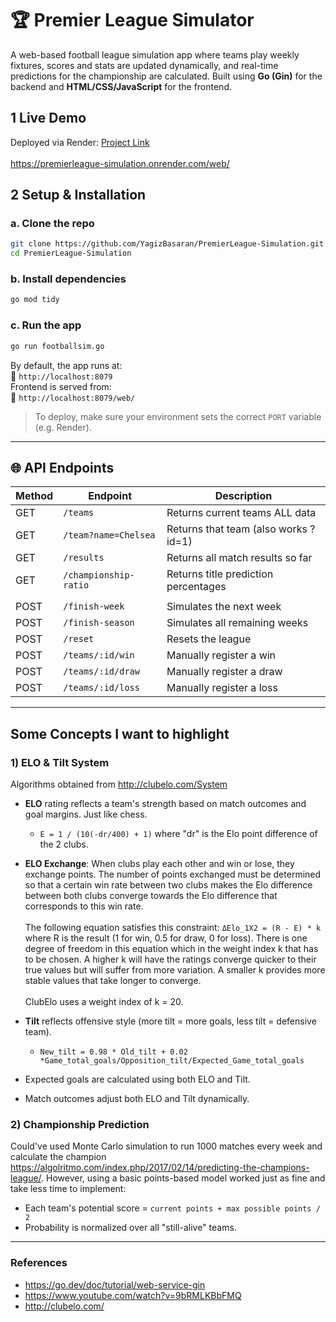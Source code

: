 # 🏆 Premier League Simulator

A web-based football league simulation app where teams play weekly fixtures, scores and stats are updated dynamically, and real-time predictions for the championship are calculated.
Built using **Go (Gin)** for the backend and **HTML/CSS/JavaScript** for the frontend.

## 1 Live Demo

Deployed via Render: [Project Link](https://premierleague-simulation.onrender.com)
<br><br>
https://premierleague-simulation.onrender.com/web/

## 2 Setup & Installation

### a. Clone the repo

```bash
git clone https://github.com/YagizBasaran/PremierLeague-Simulation.git
cd PremierLeague-Simulation
```

### b. Install dependencies

```bash
go mod tidy
```

### c. Run the app

```bash
go run footballsim.go
```

By default, the app runs at:  
📍 `http://localhost:8079`  
Frontend is served from:  
📍 `http://localhost:8079/web/`

> To deploy, make sure your environment sets the correct `PORT` variable (e.g. Render).

---

## 🌐 API Endpoints

| Method | Endpoint             | Description                          |
|--------|----------------------|--------------------------------------|
| GET    | `/teams`             | Returns current teams ALL data       |
| GET    | `/team?name=Chelsea` | Returns that team (also works ?id=1) |
| GET    | `/results`           | Returns all match results so far     |
| GET    | `/championship-ratio`| Returns title prediction percentages |
||||
| POST   | `/finish-week`       | Simulates the next week              |
| POST   | `/finish-season`     | Simulates all remaining weeks        |
| POST   | `/reset`             | Resets the league                    |
| POST   | `/teams/:id/win`     | Manually register a win              |
| POST   | `/teams/:id/draw`    | Manually register a draw             |
| POST   | `/teams/:id/loss`    | Manually register a loss             |

---

## Some Concepts I want to highlight

### 1) ELO & Tilt System
Algorithms obtained from http://clubelo.com/System
- **ELO** rating reflects a team's strength based on match outcomes and goal margins. Just like chess.
  - `E = 1 / (10(-dr/400) + 1)` where "dr" is the Elo point difference of the 2 clubs.

- **ELO Exchange**: When clubs play each other and win or lose, they exchange points. The number of points exchanged must be determined so that a certain win rate between two clubs makes the Elo difference between both clubs converge towards the Elo difference that corresponds to this win rate.<br><br>The following equation satisfies this constraint: `ΔElo_1X2 = (R - E) * k` <br>where R is the result (1 for win, 0.5 for draw, 0 for loss).
There is one degree of freedom in this equation which in the weight index k that has to be chosen. A higher k will have the ratings converge quicker to their true values but will suffer from more variation. A smaller k provides more stable values that take longer to converge.
<br><br>ClubElo uses a weight index of k = 20.

- **Tilt** reflects offensive style (more tilt = more goals, less tilt = defensive team).
  - `New_tilt = 0.98 * Old_tilt + 0.02 *Game_total_goals/Opposition_tilt/Expected_Game_total_goals`

 
- Expected goals are calculated using both ELO and Tilt.
- Match outcomes adjust both ELO and Tilt dynamically.

### 2) Championship Prediction
Could've used Monte Carlo simulation to run 1000 matches every week and calculate the champion https://algolritmo.com/index.php/2017/02/14/predicting-the-champions-league/. However, using a basic points-based model worked just as fine and take less time to implement:

- Each team's potential score = `current points + max possible points / 2`
- Probability is normalized over all "still-alive" teams.
---

### References
- https://go.dev/doc/tutorial/web-service-gin
- https://www.youtube.com/watch?v=9bRMLKBbFMQ
- http://clubelo.com/
